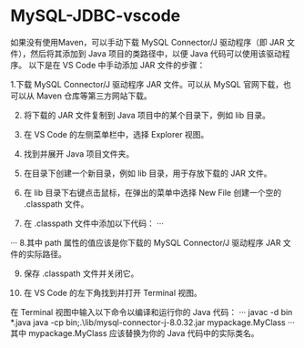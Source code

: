 # MySQL-JDBC-vscode
如果没有使用Maven，可以手动下载 MySQL Connector/J 驱动程序（即 JAR 文件），然后将其添加到 Java 项目的类路径中，以便 Java 代码可以使用该驱动程序。
以下是在 VS Code 中手动添加 JAR 文件的步骤：

1.下载 MySQL Connector/J 驱动程序 JAR 文件。可以从 MySQL 官网下载，也可以从 Maven 仓库等第三方网站下载。

2. 将下载的 JAR 文件复制到 Java 项目中的某个目录下，例如 lib 目录。

3. 在 VS Code 的左侧菜单栏中，选择 Explorer 视图。

4. 找到并展开 Java 项目文件夹。

5. 在目录下创建一个新目录，例如 lib 目录，用于存放下载的 JAR 文件。

6. 在 lib 目录下右键点击鼠标，在弹出的菜单中选择 New File 创建一个空的 .classpath 文件。

7. 在 .classpath 文件中添加以下代码：
···
<classpath>
    <classpathentry kind="lib" path="lib/mysql-connector-java-8.0.32.jar"/>
    <classpathentry kind="output" path="bin"/>
</classpath>
···
8.其中 path 属性的值应该是你下载的 MySQL Connector/J 驱动程序 JAR 文件的实际路径。

9. 保存 .classpath 文件并关闭它。

10. 在 VS Code 的左下角找到并打开 Terminal 视图。

在 Terminal 视图中输入以下命令以编译和运行你的 Java 代码：
···
javac -d bin *.java
java -cp bin;.\lib/mysql-connector-j-8.0.32.jar mypackage.MyClass
···
其中 mypackage.MyClass 应该替换为你的 Java 代码中的实际类名。
